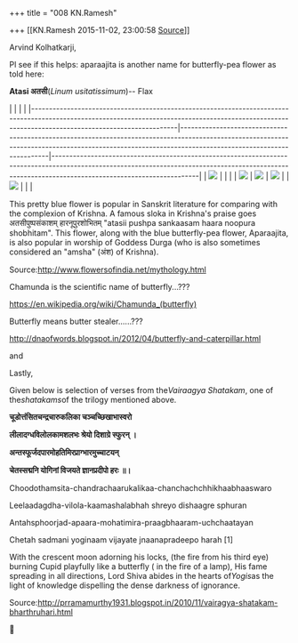 +++
title = "008 KN.Ramesh"

+++
[[KN.Ramesh	2015-11-02, 23:00:58 [Source](https://groups.google.com/g/samskrita/c/Drunx72u4k0)]]



Arvind Kolhatkarji,

  

Pl see if this helps: aparaajita is another name for butterfly-pea flower as told here:

  

**Atasi अतसी**(*Linum usitatissimum*)-- Flax  

|                                                                                                                                                                                                     |                                                                                                                                                                                                     |                                                                                                                                                                                                     | |-----------------------------------------------------------------------------------------------------------------------------------------------------------------------------------------------------|-----------------------------------------------------------------------------------------------------------------------------------------------------------------------------------------------------|-----------------------------------------------------------------------------------------------------------------------------------------------------------------------------------------------------| | ![](https://ci6.googleusercontent.com/proxy/bsTbN0I97mXcuhbyKgls5ax0bej_CS9irzlF99VMjEZim5msFYEKOofd22PjusKZjlsCZsVTORm4dX4y8v4yKZf_fw=s0-d-e1-ft#http://www.flowersofindia.net/mythpics/frm_u.jpg) |                                                                                                                                                                                                     |                                                                                                                                                                                                     | | ![](https://ci3.googleusercontent.com/proxy/84cmWcUgkD55HvMeKJCpSKI9go69Q2XpJmSdJZO-yK2AbLGxwBxQFl-UZRsxbhEQmzgghict7cdsDmQNv3uX_e0V5g=s0-d-e1-ft#http://www.flowersofindia.net/mythpics/frm_l.jpg) | ![](https://ci6.googleusercontent.com/proxy/24IEBn_YBwrpa7x-mrJs_ZHAW0GBFeZ7pmk-4hfMzlhqyJ8GwWZxjh4P0QKX0qNslR0xxg04symS79t2Z0tRymhmnw=s0-d-e1-ft#http://www.flowersofindia.net/mythpics/Atasi.jpg) | ![](https://ci3.googleusercontent.com/proxy/pcvZOoeSbe9YEgMPkXkxqkxANChZISeynfJbTNZim-BysWqxVuwDN1oWZ38IO9yjx_wSGsnaABWE8CXiY2bwE-zcxQ=s0-d-e1-ft#http://www.flowersofindia.net/mythpics/frm_r.jpg) | | ![](https://ci5.googleusercontent.com/proxy/CWXL3KMp5oCXCXeQ41x6e9rUNyxsDFoGFdsQtVrGn4eQ7XoEnRMba943QQI9e62i0RB6scJx52mQ75Xad0yrA2eGQQ=s0-d-e1-ft#http://www.flowersofindia.net/mythpics/frm_d.jpg) |                                                                                                                                                                                                     |                                                                                                                                                                                                     |

This pretty blue flower is popular in Sanskrit literature for comparing with the complexion of Krishna. A famous sloka in Krishna's praise goes अतसीपुष्पसंकाशम् हारनूपुरशोभितम् "atasii pushpa sankaasam haara noopura shobhitam". This flower, along with the blue butterfly-pea flower, Aparaajita, is also popular in worship of Goddess Durga (who is also sometimes considered an "amsha" (अंश) of Krishna).

  

Source:<http://www.flowersofindia.net/mythology.html>

  

Chamunda is the scientific name of butterfly...???

<https://en.wikipedia.org/wiki/Chamunda_(butterfly)>  

  

Butterfly means butter stealer......???

<http://dnaofwords.blogspot.in/2012/04/butterfly-and-caterpillar.html>  

  

and

  

Lastly,

  

Given below is selection of verses from the*Vairaagya Shatakam*, one of the*shatakams*of the trilogy mentioned above.

  

**चूडोत्तंसितचन्द्रचारुकलिका चञ्चच्छिखाभास्वरो**

**लीलादग्धविलोलकामशलभः श्रेयो दिशाग्रे स्फुरन् ।**

**अन्तस्फूर्जदपारमोहतिमिरप्राग्भारमुच्चाटयन्**

**चेतस्सद्मनि योगिनां विजयते ज्ञानप्रदीपो हरः ॥।**

  

  

Choodothamsita-chandrachaarukalikaa-chanchachchhikhaabhaaswaro

Leelaadagdha-vilola-kaamashalabhah shreyo dishaagre sphuran

Antahsphoorjad-apaara-mohatimira-praagbhaaram-uchchaatayan

Chetah sadmani yoginaam vijayate jnaanapradeepo harah \[1\]

  

With the crescent moon adorning his locks, (the fire from his third eye) burning Cupid playfully like a butterfly ( in the fire of a lamp), His fame spreading in all directions, Lord Shiva abides in the hearts of*Yogis*as the light of knowledge dispelling the dense darkness of ignorance.

Source:<http://prramamurthy1931.blogspot.in/2010/11/vairagya-shatakam-bharthruhari.html>



